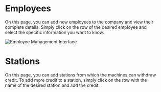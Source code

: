 # Employees

On this page, you can add new employees to the company and view their complete details. Simply click on the row of the desired employee and select the specific information you want to know.

![Employee Management Interface](https://github.com/ahmadtomeh03/Excavation-and-transportation-workshop/assets/152665264/0601d2d6-21cc-4269-a5d6-78ee3f24a7ac)

# Stations 

On this page, you can add stations from which the machines can withdraw credit. To add more credit to a station, simply click on the row with the name of the desired station and add the credit.


